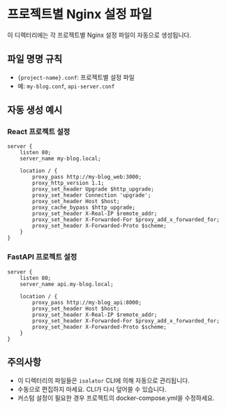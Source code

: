 # 프로젝트별 Nginx 설정 파일

이 디렉터리에는 각 프로젝트별 Nginx 설정 파일이 자동으로 생성됩니다.

## 파일 명명 규칙
- `{project-name}.conf`: 프로젝트별 설정 파일
- 예: `my-blog.conf`, `api-server.conf`

## 자동 생성 예시

### React 프로젝트 설정
```nginx
server {
    listen 80;
    server_name my-blog.local;
    
    location / {
        proxy_pass http://my-blog_web:3000;
        proxy_http_version 1.1;
        proxy_set_header Upgrade $http_upgrade;
        proxy_set_header Connection 'upgrade';
        proxy_set_header Host $host;
        proxy_cache_bypass $http_upgrade;
        proxy_set_header X-Real-IP $remote_addr;
        proxy_set_header X-Forwarded-For $proxy_add_x_forwarded_for;
        proxy_set_header X-Forwarded-Proto $scheme;
    }
}
```

### FastAPI 프로젝트 설정
```nginx
server {
    listen 80;
    server_name api.my-blog.local;
    
    location / {
        proxy_pass http://my-blog_api:8000;
        proxy_set_header Host $host;
        proxy_set_header X-Real-IP $remote_addr;
        proxy_set_header X-Forwarded-For $proxy_add_x_forwarded_for;
        proxy_set_header X-Forwarded-Proto $scheme;
    }
}
```

## 주의사항
- 이 디렉터리의 파일들은 `isolator` CLI에 의해 자동으로 관리됩니다.
- 수동으로 편집하지 마세요. CLI가 다시 덮어쓸 수 있습니다.
- 커스텀 설정이 필요한 경우 프로젝트의 docker-compose.yml을 수정하세요.